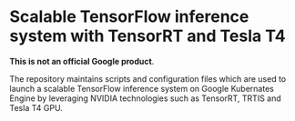 # Scalable TensorFlow inference system with TensorRT and Tesla T4

**This is not an official Google product**.

The repository maintains scripts and configuration files which are used to launch a scalable TensorFlow inference system on Google Kubernates Engine by leveraging NVIDIA technologies such as TensorRT, TRTIS and Tesla T4 GPU.
